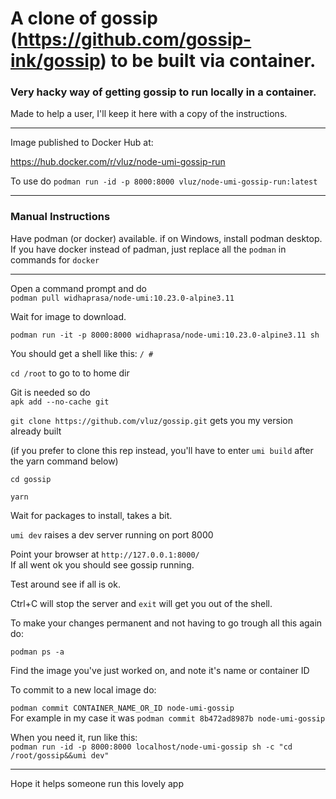 # A clone of gossip (https://github.com/gossip-ink/gossip) to be built via container.

### Very hacky way of getting gossip to run locally in a container.

Made to help a user, I'll keep it here with a copy of the instructions.

<hr>

Image published to Docker Hub at:

https://hub.docker.com/r/vluz/node-umi-gossip-run

To use do `podman run -id -p 8000:8000 vluz/node-umi-gossip-run:latest`

<hr>

### Manual Instructions

Have podman (or docker) available. if on Windows, install podman desktop.       
If you have docker instead of padman, just replace all the `podman` in commands for `docker`

<hr>

Open a command prompt and do     
`podman pull widhaprasa/node-umi:10.23.0-alpine3.11`

Wait for image to download.

`podman run -it -p 8000:8000 widhaprasa/node-umi:10.23.0-alpine3.11 sh`

You should get a shell like this: `/ # `

`cd /root` to go to to home dir

Git is needed so do     
`apk add --no-cache git`

`git clone https://github.com/vluz/gossip.git` gets you my version already built

(if you prefer to clone this rep instead, you'll have to enter `umi build` after the yarn command below)

`cd gossip`

`yarn`

Wait for packages to install, takes a bit.

`umi dev` raises a dev server running on port 8000

Point your browser at `http://127.0.0.1:8000/`          
If all went ok you should see gossip running.

Test around see if all is ok.

Ctrl+C will stop the server and `exit` will get you out of the shell.

To make your changes permanent and not having to go trough all this again do:        

`podman ps -a`

Find the image you've just worked on, and note it's name or container ID         

To commit to a new local image do:        

`podman commit CONTAINER_NAME_OR_ID node-umi-gossip`          
For example in my case it was `podman commit 8b472ad8987b node-umi-gossip`

When you need it, run like this:       
`podman run -id -p 8000:8000 localhost/node-umi-gossip sh -c "cd /root/gossip&&umi dev"`

<hr>

Hope it helps someone run this lovely app

